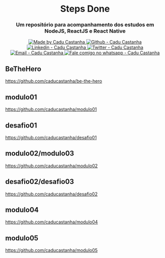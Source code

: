 <h1 align="center">
    <span width="400px" style="border-radius:20px;">
      Steps Done
    </span>
</h1>

<h3 align="center" >
  Um repositório para acompanhamento dos estudos em NodeJS, ReactJS e React Native
</h3>

<p align="center">
  <a href="https://github.com/caducastanha" target="_blank">
    <img alt="Made by Cadu Castanha" src="https://img.shields.io/badge/made%20by-caducastanha-informational">
  </a>
  <a href="https://github.com/caducastanha" target="_blank" >
    <img alt="Github - Cadu Castanha" src="https://img.shields.io/badge/Github--%23F8952D?style=social&logo=github">
  </a>
  <a href="https://www.linkedin.com/in/carlos-eduardo-castanha-a93153108/" target="_blank" >
    <img alt="Linkedin - Cadu Castanha" src="https://img.shields.io/badge/Linkedin--%23F8952D?style=social&logo=linkedin">
  </a>
  <a href="https://twitter.com/cadu_castanha" target="_blank" >
    <img alt="Twitter - Cadu Castanha" src="https://img.shields.io/badge/Twitter--%23F8952D?style=social&logo=twitter">
  </a>
  <a href="mailto:caducastanha@gmail.com" target="_blank" >
    <img alt="Email - Cadu Castanha" src="https://img.shields.io/badge/Email--%23F8952D?style=social&logo=gmail">
  </a>
  <a href="https://api.whatsapp.com/send?phone=5587981721125"
        target="_blank" >
    <img alt="Fale comigo no whatsapp - Cadu Castanha" src="https://img.shields.io/badge/Whatsapp--%23F8952D?style=social&logo=whatsapp">
  </a>
</p>


## BeTheHero
https://github.com/caducastanha/be-the-hero

## modulo01
https://github.com/caducastanha/modulo01

## desafio01
https://github.com/caducastanha/desafio01

## modulo02/modulo03
https://github.com/caducastanha/modulo02

## desafio02/desafio03
https://github.com/caducastanha/desafio02

## modulo04
https://github.com/caducastanha/modulo04

## modulo05
https://github.com/caducastanha/modulo05
